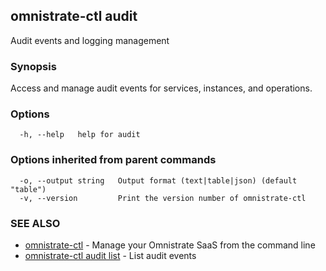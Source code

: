 ## omnistrate-ctl audit

Audit events and logging management

### Synopsis

Access and manage audit events for services, instances, and operations.

### Options

```
  -h, --help   help for audit
```

### Options inherited from parent commands

```
  -o, --output string   Output format (text|table|json) (default "table")
  -v, --version         Print the version number of omnistrate-ctl
```

### SEE ALSO

* [omnistrate-ctl](omnistrate-ctl.md)	 - Manage your Omnistrate SaaS from the command line
* [omnistrate-ctl audit list](omnistrate-ctl_audit_list.md)	 - List audit events

